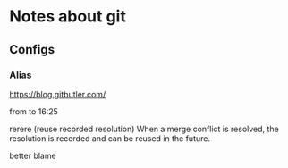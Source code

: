 # Notes about git

## Configs

### Alias
https://blog.gitbutler.com/

from 
to 16:25

rerere (reuse recorded resolution) When a merge conflict is resolved, the resolution is recorded and can be reused in the future.

better blame

